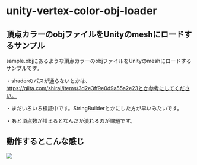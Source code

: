 # unity-vertex-color-obj-loader

## 頂点カラーのobjファイルをUnityのmeshにロードするサンプル
sample.objにあるような頂点カラーのobjファイルをUnityのmeshにロードするサンプルです。

・shaderのパスが通らないとかは、https://qiita.com/shirai/items/3d2e3ff9e0d9a55a2e23とか参考にしてください。

・まだいろいろ検証中です。StringBuilderとかにした方が早いみたいです。

・あと頂点数が増えるとなんだか潰れるのが課題です。

## 動作するとこんな感じ
<img src="https://user-images.githubusercontent.com/23357597/43843885-7cd2548c-9b63-11e8-9dc6-217714b130e9.png" >
